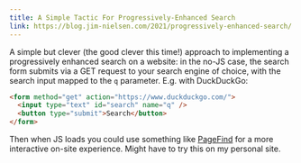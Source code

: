 ```yaml
---
title: A Simple Tactic For Progressively-Enhanced Search
link: https://blog.jim-nielsen.com/2021/progressively-enhanced-search/
---
```


A simple but clever (the good clever this time!) approach to implementing a
progressively enhanced search on a website: in the no-JS case, the search form
submits via a GET request to your search engine of choice, with the search input
mapped to the `q` parameter. E.g. with DuckDuckGo:

```html
<form method="get" action="https://www.duckduckgo.com/">
  <input type="text" id="search" name="q" />
  <button type="submit">Search</button>
</form>
```

Then when JS loads you could use something like [PageFind](https://pagefind.app/)
for a more interactive on-site experience. Might have to try this on my personal site.
